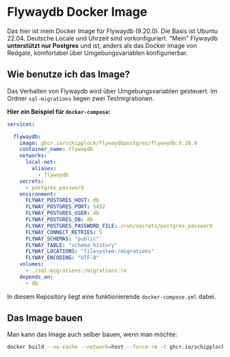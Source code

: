 # Flywaydb Docker Image

Das hier ist mein Docker Image für Flywaydb (9.20.0).
Die Basis ist Ubuntu 22.04. Deutsche Locale und Uhrzeit sind vorkonfiguriert.
"Mein" Flywaydb **unterstützt nur Postgres** und ist, anders als das Docker Image von Redgate, komfortabel über Umgebungsvariablen konfigurierbar.

## Wie benutze ich das Image?

Das Verhalten von Flywaydb wird über Umgebungsvariablen gesteuert.
Im Ordner `sql-migrations` liegen zwei Testmigrationen.

**Hier ein Beispiel für `docker-compose`:**

```yaml
services:

  flywaydb:
    image: ghcr.io/schipplock/flywaydbpostgres/flywaydb:9.20.0
    container_name: flywaydb
    networks:
      local-net:
        aliases:
          - flywaydb
    secrets:
      - postgres_password
    environment:
      FLYWAY_POSTGRES_HOST: db
      FLYWAY_POSTGRES_PORT: 5432
      FLYWAY_POSTGRES_USER: db
      FLYWAY_POSTGRES_DB: db
      FLYWAY_POSTGRES_PASSWORD_FILE: /run/secrets/postgres_password
      FLYWAY_CONNECT_RETRIES: 5
      FLYWAY_SCHEMAS: "public"
      FLYWAY_TABLE: "schema_history"
      FLYWAY_LOCATIONS: "filesystem:/migrations"
      FLYWAY_ENCODING: "UTF-8"
    volumes:
      - ./sql-migrations:/migrations:ro
    depends_on:
      - db
```

In diesem Repository liegt eine funktionierende `docker-compose.yml` dabei.

## Das Image bauen

Man kann das Image auch selber bauen, wenn man möchte:

```bash
docker build --no-cache --network=host --force-rm -t ghcr.io/schipplock/flywaydbpostgres/flywaydb:9.20.0 .
```
